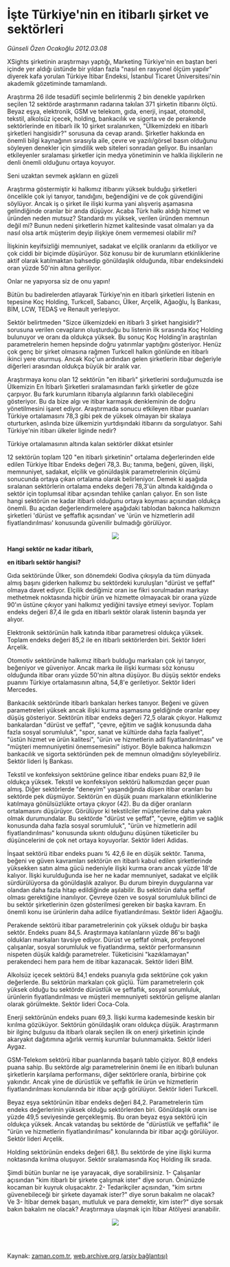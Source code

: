 # İşte Türkiye'nin en itibarlı  şirket ve sektörleri

*Günseli Özen Ocakoğlu 2012.03.08*

<td class="columnist-detail">
<p>XSights şirketinin araştırmayı yaptığı, Marketing Türkiye'nin en baştan beri içinde yer aldığı üstünde bir yıldan fazla "nasıl en rasyonel ölçüm yapılır" diyerek kafa yorulan Türkiye İtibar Endeksi, İstanbul Ticaret Üniversitesi'nin akademik gözetiminde tamamlandı.</p>
<p>
<div id="haberMetinDiv">
<p>Araştırma 26 ilde tesadüfî seçimle belirlenmiş 2 bin denekle yapılırken seçilen 12 sektörde araştırmanın radarına takılan 371 şirketin itibarını ölçtü. Beyaz eşya, elektronik, GSM ve telekom, gıda, enerji, inşaat, otomobil, tekstil, alkolsüz içecek, holding, bankacılık ve sigorta ve de perakende sektörlerinde en itibarlı ilk 10 şirket sıralanırken, "Ülkemizdeki en itibarlı şirketleri hangisidir?" sorusuna da cevap arandı. Şirketler hakkında en önemli bilgi kaynağının sırasıyla aile, çevre ve yazılı/görsel basın olduğunu söyleyen denekler için şimdilik web siteleri sonradan geliyor. Bu insanları etkileyenler sıralaması şirketler için medya yönetiminin ve halkla ilişkilerin ne denli önemli olduğunu ortaya koyuyor.
<p>Seni uzaktan sevmek aşkların en güzeli
<p>Araştırma göstermiştir ki halkımız itibarını yüksek bulduğu şirketleri öncelikle çok iyi tanıyor, tanıdığını, beğendiğini ve de çok güvendiğini söylüyor. Ancak iş o şirket ile ilişki kurma yani alışveriş aşamasına gelindiğinde oranlar bir anda düşüyor. Acaba Türk halkı aldığı hizmet ve üründen neden mutsuz? Standardı mı yüksek, verilen üründen memnun değil mi? Bunun nedeni şirketlerin hizmet kalitesinde vasat olmaları ya da nasıl olsa artık müşterim deyip ilişkiye önem vermemesi olabilir mi?
<p> İlişkinin keyifsizliği memnuniyet, sadakat ve elçilik oranlarını da etkiliyor ve çok ciddi bir biçimde düşürüyor. Söz konusu bir de kurumların etkinliklerine aktif olarak katılmaktan bahsedip gönüldaşlık olduğunda, itibar endeksindeki oran yüzde 50'nin altına geriliyor.
<p>Onlar ne yapıyorsa siz de onu yapın!
<p>Bütün bu badirelerden atlayarak Türkiye'nin en itibarlı şirketleri listenin en tepesine Koç Holding, Turkcell, Sabancı, Ülker, Arçelik, Ağaoğlu, İş Bankası, BİM, LCW, TEDAŞ ve Renault yerleşiyor. 
<p> Sektör belirtmeden "Sizce ülkemizdeki en itibarlı 3 şirket hangisidir?" sorusuna verilen cevapların oluşturduğu bu listenin ilk sırasında Koç Holding bulunuyor ve oranı da oldukça yüksek. Bu sonuç Koç Holding'in araştırılan parametrelerin hemen hepsinde doğru yatırımlar yaptığını gösteriyor. Henüz çok genç bir şirket olmasına rağmen Turkcell halkın gönlünde en itibarlı ikinci yere oturmuş. Ancak Koç'un ardından gelen şirketlerin itibar değeriyle diğerleri arasından oldukça büyük bir aralık var.
<p> Araştırmaya konu olan 12 sektörün "en itibarlı" şirketlerini sorduğumuzda ise Ülkemizin En İtibarlı Şirketleri sıralamasından farklı şirketler de göze çarpıyor. Bu fark kurumların itibarıyla algılarının farklı olabileceğini gösteriyor. Bu da bize algı ve itibar karmaşık denkleminin de doğru yönetilmesini işaret ediyor. Araştırmada sonucu etkileyen itibar puanları Türkiye ortalamasını 78,3 gibi pek de yüksek olmayan bir skalaya oturturken, aslında bize ülkemizin yurtdışındaki itibarını da sorgulatıyor. Sahi Türkiye'nin itibarı ülkeler liginde nedir?
<p>Türkiye ortalamasının altında kalan sektörler dikkat etsinler
<p>12 sektörün toplam 120 "en itibarlı şirketinin" ortalama değerlerinden elde edilen Türkiye İtibar Endeks değeri 78,3. Bu; tanıma, beğeni, güven, ilişki, memnuniyet, sadakat, elçilik ve gönüldaşlık parametrelerinin ölçümü sonucunda ortaya çıkan ortalama olarak belirleniyor. Demek ki aşağıda sıralanan sektörlerin ortalama endeks değeri 78,3'ün altında kaldığında o sektör için toplumsal itibar açısından tehlike çanları çalıyor. En son liste hangi sektörün ne kadar itibarlı olduğunu ortaya koyması açısından oldukça önemli. Bu açıdan değerlendirmelere aşağıdaki tablodan bakınca halkımızın şirketleri 'dürüst ve şeffaflık açısından' ve 'ürün ve hizmetlerin adil fiyatlandırılması' konusunda güvenilir bulmadığı görülüyor. 
<p><p align="center"><img border="0" src="http://web.archive.org/web/20120316071115im_/http://medya.zaman.com.tr/2012/03/08/tablo2.jpg"/>
<p><b>Hangi sektör ne kadar itibarlı, 
<p>en itibarlı sektör hangisi?</p></b>
<p>Gıda sektöründe Ülker, son dönemdeki Godiva çıkışıyla da tüm dünyada almış başını giderken halkımız bu sektördeki kuruluşları "dürüst ve şeffaf" olmaya davet ediyor. Elçilik dediğimiz oran ise fikri sorulmadan markayı methetmek noktasında hiçbir ürün ve hizmette olmayacak bir orana yüzde 90'ın üstüne çıkıyor yani halkımız yediğini tavsiye etmeyi seviyor. Toplam endeks değeri 87,4 ile gıda en itibarlı sektör olarak listenin başında yer alıyor.
<p> Elektronik sektörünün halk katında itibar parametresi oldukça yüksek. Toplam endeks değeri 85,2 ile en itibarlı sektörlerden biri. Sektör lideri Arçelik.
<p> Otomotiv sektöründe halkımız itibarlı bulduğu markaları çok iyi tanıyor, beğeniyor ve güveniyor. Ancak marka ile ilişki kurması söz konusu olduğunda itibar oranı yüzde 50'nin altına düşüyor. Bu düşüş sektör endeks puanını Türkiye ortalamasının altına, 54,8'e geriletiyor. Sektör lideri Mercedes.
<p> Bankacılık sektöründe itibarlı bankaları herkes tanıyor. Beğeni ve güven parametreleri yüksek ancak ilişki kurma aşamasına geldiğinde oranlar epey düşüş gösteriyor. Sektörün itibar endeks değeri 72,5 olarak çıkıyor. Halkımız bankalardan "dürüst ve şeffaf", "çevre, eğitim ve sağlık konusunda daha fazla sosyal sorumluluk", "spor, sanat ve kültürde daha fazla faaliyet", "üstün hizmet ve ürün kalitesi", "ürün ve hizmetlerin adil fiyatlandırılması" ve "müşteri memnuniyetini önemsemesini" istiyor. Böyle bakınca halkımızın bankacılık ve sigorta sektöründen pek de memnun olmadığını söyleyebiliriz. Sektör lideri İş Bankası.
<p>Tekstil ve konfeksiyon sektörüne gelince itibar endeks puanı 82,9 ile oldukça yüksek. Tekstil ve konfeksiyon sektörü halkımızdan geçer puan almış. Diğer sektörlerde "deneyim" yaşandığında düşen itibar oranları bu sektörde pek düşmüyor. Sektörün en düşük puanı markaların etkinliklerine katılmaya gönülsüzlükte ortaya çıkıyor (42). Bu da diğer oranların ortalamasını düşürüyor. Görülüyor ki tekstilciler müşterilerine daha yakın olmak durumundalar. Bu sektörde "dürüst ve şeffaf", "çevre, eğitim ve sağlık konusunda daha fazla sosyal sorumluluk", "ürün ve hizmetlerin adil fiyatlandırılması" konusunda sıkıntı olduğunu düşünen tüketiciler bu düşüncelerini de çok net ortaya koyuyorlar. Sektör lideri Adidas.
<p>İnşaat sektörü itibar endeks puanı % 42,6 ile en düşük sektör. Tanıma, beğeni ve güven kavramları sektörün en itibarlı kabul edilen şirketlerinde yüksekken satın alma gücü nedeniyle ilişki kurma oranı ancak yüzde 18'de kalıyor. İlişki kurulduğunda ise her ne kadar memnuniyet, sadakat ve elçilik sürdürülüyorsa da gönüldaşlık azalıyor. Bu durum bireyin duygularına var olandan daha fazla hitap edildiğinde aşılabilir. Bu sektörün daha şeffaf olması gerektiğine inanılıyor. Çevreye özen ve sosyal sorumluluk bilinci de bu sektör şirketlerinin özen gösterilmesi gereken bir başka kavram. En önemli konu ise ürünlerin daha adilce fiyatlandırılması. Sektör lideri Ağaoğlu.
<p>Perakende sektörü itibar parametrelerinin çok yüksek olduğu bir başka sektör. Endeks puanı 84,5. Araştırmaya katılanların yüzde 86'sı bağlı oldukları markaları tavsiye ediyor. Dürüst ve şeffaf olmak, profesyonel çalışanlar, sosyal sorumluluk ve fiyatlandırma, sektör performansının nispeten düşük kaldığı parametreler. Tüketicisini "kazıklamayan" perakendeci hem para hem de itibar kazanacak. Sektör lideri BİM.
<p>Alkolsüz içecek sektörü 84,1 endeks puanıyla gıda sektörüne çok yakın değerlerde. Bu sektörün markaları çok güçlü. Tüm parametrelerin çok yüksek olduğu bu sektörde dürüstlük ve şeffaflık, sosyal sorumluluk, ürünlerin fiyatlandırılması ve müşteri memnuniyeti sektörün gelişme alanları olarak görülmekte. Sektör lideri Coca-Cola.
<p>Enerji sektörünün endeks puanı 69,3. İlişki kurma kademesinde keskin bir kırılma gözüküyor. Sektörün gönüldaşlık oranı oldukça düşük. Araştırmanın bir ilginç bulgusu da itibarlı olarak seçilen ilk on enerji şirketinin içinde akaryakıt dağıtımına ağırlık vermiş kurumlar bulunmamakta. Sektör lideri Aygaz.
<p>GSM-Telekom sektörü itibar puanlarında başarılı tablo çiziyor. 80,8 endeks puana sahip. Bu sektörde algı parametrelerinin önemi ile en itibarlı bulunan şirketlerin karşılama performansı, diğer sektörlere oranla, birbirine çok yakındır. Ancak yine de dürüstlük ve şeffaflık ile ürün ve hizmetlerin fiyatlandırılması konularında bir itibar açığı görülüyor. Sektör lideri Turkcell.
<p>Beyaz eşya sektörünün itibar endeks değeri 84,2. Parametrelerin tüm endeks değerlerinin yüksek olduğu sektörlerden biri. Gönüldaşlık oranı ise yüzde 49,5 seviyesinde gerçekleşmiş. Bu oran beyaz eşya sektörü için oldukça yüksek. Ancak vatandaş bu sektörde de "dürüstlük ve şeffaflık" ile "ürün ve hizmetlerin fiyatlandırılması" konularında bir itibar açığı görülüyor. Sektör lideri Arçelik.
<p>Holding sektörünün endeks değeri 68,1. Bu sektörde de yine ilişki kurma noktasında kırılma oluşuyor. Sektör sıralamasında Koç Holding ilk sırada. 
<p>Şimdi bütün bunlar ne işe yarayacak, diye sorabilirsiniz. 1- Çalışanlar açısından "kim itibarlı bir şirkete çalışmak ister" diye sorun. Önünüzde kocaman bir kuyruk oluşacaktır. 2- Tedarikçiler açısından, "kim sırtını güvenebileceği bir şirkete dayamak ister?" diye sorun bakalım ne olacak? Ve 3- İtibar demek başarı, mutluluk ve para demektir, kim ister?" diye sorsak bakın bakalım ne olacak? Araştırmaya ulaşmak için İtibar Atölyesi aranabilir.
<p>
<p><p align="center"><img border="0" src="http://web.archive.org/web/20120316071115im_/http://medya.zaman.com.tr/2012/03/08/tablo3.jpg"/>
<p></p></p></p></p></p></p></p></p></p></p></p></p></p></p></p></p></p></p></p></p></p></p></p></p></p></p></p></p></p></p></div>
</p>


<p><br>
		 </br></p></td>

Kaynak: [zaman.com.tr](http://zaman.com.tr/yazar.do?yazino=1256010), [web.archive.org (arşiv bağlantısı)](http://web.archive.org/web/20120316071115/http://www.zaman.com.tr:80/yazar.do?yazino=1256010)
